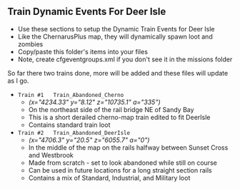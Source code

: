 ## Train Dynamic Events For Deer Isle
* Use these sections to setup the Dynamic Train Events for Deer Isle
* Like the ChernarusPlus map, they will dynamically spawn loot and zombies
* Copy/paste this folder's items into your files
* Note, create cfgeventgroups.xml if you don't see it in the missions folder


So far there two trains done, more will be added and these files will update as I go.

* `Train #1   Train_Abandoned_Cherno`
  * _(x="4234.33" y="8.12" z="10735.1" a="335")_
  * On the northeast side of the rail bridge NE of Sandy Bay 
  * This is a short derailed cherno-map train edited to fit DeerIsle
  * Contains standard train loot
* `Train #2   Train_Abandoned_DeerIsle`
  * _(x="4706.3" y="20.5" z="6055.7" a="0")_
  * In the middle of the map on the rails halfway between Sunset Cross and Westbrook
  * Made from scratch - set to look abandoned while still on course 
  * Can be used in future locations for a long straight section rails
  * Contains a mix of Standard, Industrial, and Military loot 
 